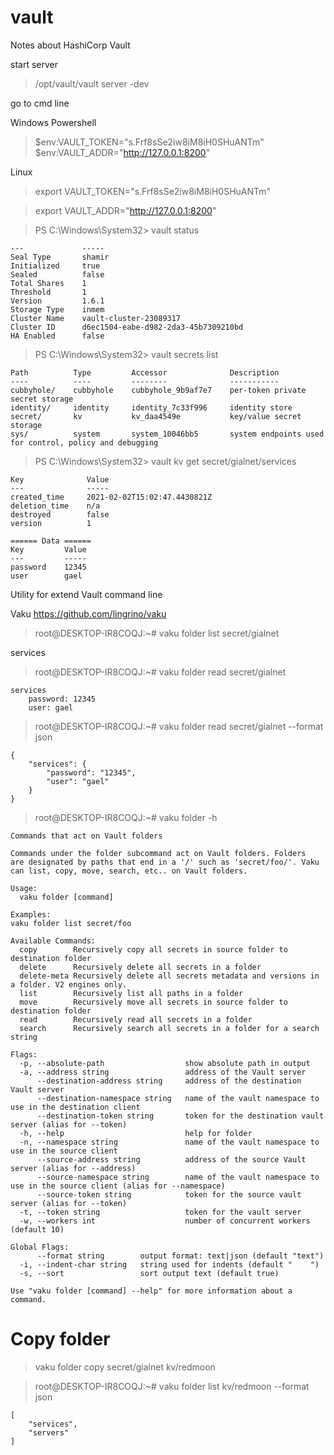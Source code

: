 # vault
Notes about HashiCorp Vault

start server
>/opt/vault/vault server -dev

go to cmd line

Windows Powershell
>$env:VAULT_TOKEN="s.Frf8sSe2iw8iM8iH0SHuANTm"
$env:VAULT_ADDR="http://127.0.0.1:8200"

Linux

>export VAULT_TOKEN="s.Frf8sSe2iw8iM8iH0SHuANTm"

>export VAULT_ADDR="http://127.0.0.1:8200"

>PS C:\Windows\System32> vault status

```Key             Value
---             -----
Seal Type       shamir
Initialized     true
Sealed          false
Total Shares    1
Threshold       1
Version         1.6.1
Storage Type    inmem
Cluster Name    vault-cluster-23089317
Cluster ID      d6ec1504-eabe-d982-2da3-45b7309210bd
HA Enabled      false
```

>PS C:\Windows\System32> vault secrets list
```
Path          Type         Accessor              Description
----          ----         --------              -----------
cubbyhole/    cubbyhole    cubbyhole_9b9af7e7    per-token private secret storage
identity/     identity     identity_7c33f996     identity store
secret/       kv           kv_daa4549e           key/value secret storage
sys/          system       system_10046bb5       system endpoints used for control, policy and debugging
```

>PS C:\Windows\System32> vault kv get secret/gialnet/services

```====== Metadata ======
Key              Value
---              -----
created_time     2021-02-02T15:02:47.4430821Z
deletion_time    n/a
destroyed        false
version          1

====== Data ======
Key         Value
---         -----
password    12345
user        gael
```

Utility for extend Vault command line

Vaku https://github.com/lingrino/vaku


>root@DESKTOP-IR8COQJ:~# vaku folder list secret/gialnet

services

>root@DESKTOP-IR8COQJ:~# vaku folder read secret/gialnet

```
services
    password: 12345
    user: gael
```

>root@DESKTOP-IR8COQJ:~# vaku folder read secret/gialnet --format json

```
{
    "services": {
        "password": "12345",
        "user": "gael"
    }
}
```

>root@DESKTOP-IR8COQJ:~# vaku folder -h

```
Commands that act on Vault folders

Commands under the folder subcommand act on Vault folders. Folders
are designated by paths that end in a '/' such as 'secret/foo/'. Vaku
can list, copy, move, search, etc.. on Vault folders.

Usage:
  vaku folder [command]

Examples:
vaku folder list secret/foo

Available Commands:
  copy        Recursively copy all secrets in source folder to destination folder
  delete      Recursively delete all secrets in a folder
  delete-meta Recursively delete all secrets metadata and versions in a folder. V2 engines only.
  list        Recursively list all paths in a folder
  move        Recursively move all secrets in source folder to destination folder
  read        Recursively read all secrets in a folder
  search      Recursively search all secrets in a folder for a search string

Flags:
  -p, --absolute-path                  show absolute path in output
  -a, --address string                 address of the Vault server
      --destination-address string     address of the destination Vault server
      --destination-namespace string   name of the vault namespace to use in the destination client
      --destination-token string       token for the destination vault server (alias for --token)
  -h, --help                           help for folder
  -n, --namespace string               name of the vault namespace to use in the source client
      --source-address string          address of the source Vault server (alias for --address)
      --source-namespace string        name of the vault namespace to use in the source client (alias for --namespace)
      --source-token string            token for the source vault server (alias for --token)
  -t, --token string                   token for the vault server
  -w, --workers int                    number of concurrent workers (default 10)

Global Flags:
      --format string        output format: text|json (default "text")
  -i, --indent-char string   string used for indents (default "    ")
  -s, --sort                 sort output text (default true)

Use "vaku folder [command] --help" for more information about a command.
```
# Copy folder

>vaku folder copy secret/gialnet kv/redmoon

>root@DESKTOP-IR8COQJ:~# vaku folder list kv/redmoon --format json
```
[
    "services",
    "servers"
]
```
